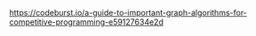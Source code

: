 https://codeburst.io/a-guide-to-important-graph-algorithms-for-competitive-programming-e59127634e2d
